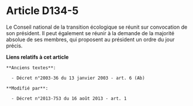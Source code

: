 # Article D134-5

Le Conseil national de la transition écologique se réunit sur convocation de son président. Il peut également se réunir à la
demande de la majorité absolue de ses membres, qui proposent au président un ordre du jour précis.

**Liens relatifs à cet article**

	**Anciens textes**:

	  - Décret n°2003-36 du 13 janvier 2003 - art. 6 (Ab)

	**Modifié par**:

	  - Décret n°2013-753 du 16 août 2013 - art. 1
